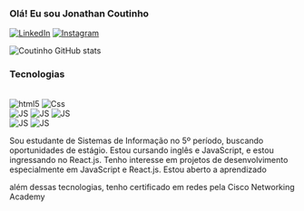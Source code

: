 ### Olá! Eu sou Jonathan Coutinho

[![LinkedIn](https://img.shields.io/badge/LinkedIn-0077B5?style=for-the-badge&logo=linkedin&logoColor=white)](https://www.linkedin.com/in/jonathan-coutinho-07460124a/)
[![Instagram](https://img.shields.io/badge/Instagram-E4405F?style=for-the-badge&logo=instagram&logoColor=white)](https://www.instagram.com/coutinho8022/)

![Coutinho GitHub stats](https://github-readme-stats.vercel.app/api?username=Coutinhok23&show_icons=true&theme=radical)

### Tecnologias

<div style ="display: inline_block"><br/>
<img text-align="center" alt="html5"src="https://img.shields.io/badge/HTML5-E34F26?style=for-the-badge&logo=html5&logoColor=white"/> 
<img text-align="center" alt="Css"src="https://img.shields.io/badge/CSS3-1572B6?style=for-the-badge&logo=css3&logoColor=white"> <br>
<img text-align="center" alt="JS"src="https://img.shields.io/badge/JavaScript-F7DF1E?style=for-the-badge&logo=javascript&logoColor=black">
<img text-align="center" alt="JS"src="https://img.shields.io/badge/Express.js-404D59?style=for-the-badge">
<img text-align="center" alt="JS"src="https://img.shields.io/badge/Node.js-43853D?style=for-the-badge&logo=node.js&logoColor=white"><br>
<img text-align="center" alt="JS"src="https://img.shields.io/badge/PHP-777BB4?style=for-the-badge&logo=php&logoColor=white">
<img text-align="center" alt="JS"src="https://img.shields.io/badge/PostgreSQL-316192?style=for-the-badge&logo=postgresql&logoColor=white">
</div>

Sou estudante de Sistemas de Informação no 5º período, buscando oportunidades de estágio. Estou cursando inglês e JavaScript, e estou ingressando no React.js. Tenho interesse em projetos de desenvolvimento especialmente em JavaScript e React.js. Estou aberto a aprendizado

além dessas tecnologias, tenho certificado em redes pela Cisco Networking Academy
 
